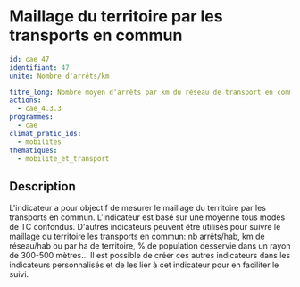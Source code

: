 # Maillage du territoire par les transports en commun
```yaml
id: cae_47
identifiant: 47
unite: Nombre d'arrêts/km

titre_long: Nombre moyen d'arrêts par km du réseau de transport en commun
actions:
  - cae_4.3.3
programmes:
  - cae
climat_pratic_ids:
  - mobilites
thematiques:
  - mobilite_et_transport
```
## Description
L'indicateur a pour objectif de mesurer le maillage du territoire par les transports en commun. L'indicateur est basé sur une moyenne tous modes de TC confondus.
D'autres indicateurs peuvent être utilisés pour suivre le maillage du territoire les transports en commun: nb arrêts/hab, km de réseau/hab ou par ha de territoire, % de population desservie dans un rayon de 300-500 mètres... Il est possible de créer ces autres indicateurs dans les indicateurs personnalisés et de les lier à cet indicateur pour en faciliter le suivi.




